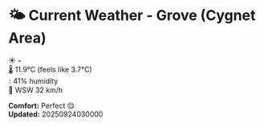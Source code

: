 # 🌤️ Current Weather - Grove (Cygnet Area)

☀️ **-**  
🌡️ 11.9°C (feels like 3.7°C)  
💧 41% humidity  
💨 WSW 32 km/h  

**Comfort:** Perfect 😌  
**Updated:** 20250924030000
